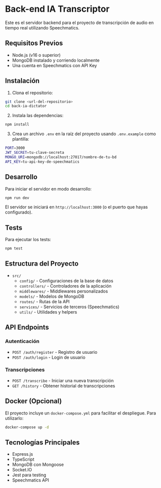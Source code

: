 # Back-end IA Transcriptor

Este es el servidor backend para el proyecto de transcripción de audio en tiempo real utilizando Speechmatics.

## Requisitos Previos

- Node.js (v16 o superior)
- MongoDB instalado y corriendo localmente
- Una cuenta en Speechmatics con API Key

## Instalación

1. Clona el repositorio:
```bash
git clone <url-del-repositorio>
cd back-ia-dictator
```

2. Instala las dependencias:
```bash
npm install
```

3. Crea un archivo `.env` en la raíz del proyecto usando `.env.example` como plantilla:
```bash
PORT=3000
JWT_SECRET=tu-clave-secreta
MONGO_URI=mongodb://localhost:27017/nombre-de-tu-bd
API_KEY=tu-api-key-de-speechmatics
```

## Desarrollo

Para iniciar el servidor en modo desarrollo:
```bash
npm run dev
```

El servidor se iniciará en `http://localhost:3000` (o el puerto que hayas configurado).

## Tests

Para ejecutar los tests:
```bash
npm test
```

## Estructura del Proyecto

- `src/`
  - `config/` - Configuraciones de la base de datos
  - `controllers/` - Controladores de la aplicación
  - `middlewares/` - Middlewares personalizados
  - `models/` - Modelos de MongoDB
  - `routes/` - Rutas de la API
  - `services/` - Servicios de terceros (Speechmatics)
  - `utils/` - Utilidades y helpers

## API Endpoints

### Autenticación
- `POST /auth/register` - Registro de usuario
- `POST /auth/login` - Login de usuario

### Transcripciones
- `POST /transcribe` - Iniciar una nueva transcripción
- `GET /history` - Obtener historial de transcripciones

## Docker (Opcional)

El proyecto incluye un `docker-compose.yml` para facilitar el despliegue. Para utilizarlo:

```bash
docker-compose up -d
```

## Tecnologías Principales

- Express.js
- TypeScript
- MongoDB con Mongoose
- Socket.IO
- Jest para testing
- Speechmatics API
